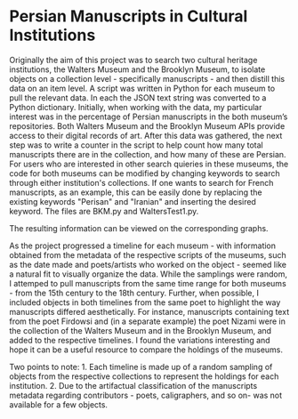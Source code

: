 # Persian Manuscripts in Cultural Institutions
<p>Originally the aim of this project was to search two cultural heritage institutions, the Walters Museum and the Brooklyn Museum, to isolate objects on a collection level - specifically manuscripts - and then distill this data on an item level.  
A script was written in Python for each museum to pull the relevant data.  
In each the JSON text string was converted to a Python dictionary.  Initially, when working with the data, my particular interest was in the percentage of Persian manuscripts in the both museum’s repositories.  
Both Walters Museum and the Brooklyn Museum APIs provide access to their digital records of art.  After this data was gathered, the next step was to write a counter in the script to help count how many total manuscripts there are in the collection, and how many of these are Persian.  For users who are interested in other search quieries in these museums, the code for both museums can be modified by changing keywords to search through either institution's collections. If one wants to search for French manuscripts, as an example, this can be easily done by replacing the existing keywords "Perisan" and "Iranian" and inserting the desired keyword. 
The files are BKM.py and WaltersTest1.py.   </p>


<p>The resulting information can be viewed on the corresponding graphs. </p>


<p>As the project progressed a timeline for each museum - with information obtained from the metadata of the respective scripts of the museums, such as the date made and poets/artists who worked on the object - seemed like a natural fit to visually organize the data. While the samplings were random, I attemped to pull manuscripts from the same time range for both museums - from the 15th century to the 18th century. Further, when possible, I included objects in both timelines from the same poet to highlight the way manuscripts differed aesthetically.  For instance, manuscripts containing text from the poet Firdowsi and (in a separate example) the poet Nizami were in the collection of the Walters Museum and in the Brooklyn Museum, and added to the respective timelines. I found the variations interesting and hope it can be a useful resource to compare the holdings of the museums.  </p>
<p>Two points to note: 1. Each timeline is made up of a random sampling of objects from the respective collections to represent the holdings for each institution. 
2.  Due to the artifactual classification of the manuscripts metadata regarding contributors - poets, caligraphers, and so on- was not available for a few objects.   </p>
